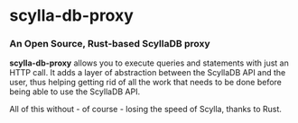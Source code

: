# scylla-db-proxy
### An Open Source, Rust-based ScyllaDB proxy

**scylla-db-proxy** allows you to execute queries and statements with just an HTTP call. 
It adds a layer of abstraction between the ScyllaDB API and the user, thus helping getting rid of all the work that needs to be done before being able to use the ScyllaDB API. 

All of this without - of course - losing the speed of Scylla, thanks to Rust.